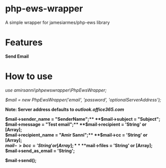 # php-ews-wrapper
A simple wrapper for jamesiarmes/php-ews library


# Features
**Send Email**


# How to use
_use amirsanni\phpewswrapper\PhpEwsWrapper;_

_$mail = new PhpEwsWrapper('email', 'password', 'optionalServerAddress');_

**Note: Server address defaults to _outlook.office365.com_**

**$mail->sender_name = "SenderName";**  
**$mail->subject = "Subject";**  
**$mail->message = "Test email";**  
**$mail->recipient = 'String' or [Array];**  
**$mail->recipient_name = "Amir Sanni";**  
**$mail->cc = 'String' or [Array];**  
**$mail->bcc = 'String' or [Array];**  
**$mail->files = 'String' or [Array];**  
**$mail->send_as_email = 'String';**  

**$mail->send();**  